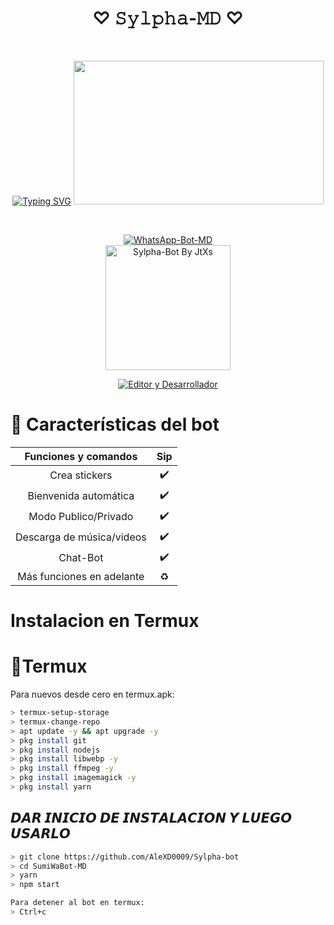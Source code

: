 <h1 align="center">♡ 𝚂𝚢𝚕𝚙𝚑𝚊-𝙼𝙳 ♡</h1>
<br>
<div align="center">

[![Typing SVG](https://readme-typing-svg.demolab.com?font=Fira+Code&pause=1000&color=0000FF&width=435&lines=Bienvenido+al+Bot+de+WhatsApp+Multidevice;Gracias+por+preferir+Sylpha-Bot)](https://git.io/typing-svg)
<img src="https://c.tenor.com/1TZFlVALQO4AAAAd/tenor.gif" width="400" height="230"/>
</div>
<br>
<p align="center">
<a href="https://tinyurl.com/Sylpha">
  <img title="WhatsApp-Bot-MD" src="https://img.shields.io/badge/-WHATSAPP--BOT--MD-green?colorA=%23ff0000&colorB=%23017e40&style=for-the-badge">
</a>
<br>
<img src="https://i.pinimg.com/736x/53/53/f0/5353f0f80c3ae6705911d2e966195566.jpg" alt="Sylpha-Bot By JtXs" style="width:200px;">
</p>
<p align="center">
<div style="text-align: center;">
  <a href="https://github.com/AleXD0009">
    <img title="Editor y Desarrollador" src="https://img.shields.io/badge/Autor-AleXD0009-orange?style=for-the-badge&logo=github">
  </a>
</div>
</p>
</details>
</p>

# 📖 Características del bot 
|  Funciones y comandos  |                                           Sip |
| :---------------------------------------------: | :-----------: |
| Crea stickers|✔️|
| Bienvenida automática|✔️|
| Modo Publico/Privado|✔️|
| Descarga de música/videos|✔️|
| Chat-Bot|✔️|
| Más funciones en adelante|♻️|

# Instalacion en Termux

# 📲Termux
Para nuevos desde cero en termux.apk:
```bash
> termux-setup-storage
> termux-change-repo
> apt update -y && apt upgrade -y
> pkg install git
> pkg install nodejs
> pkg install libwebp -y
> pkg install ffmpeg -y
> pkg install imagemagick -y
> pkg install yarn

```
## 𝘿𝘼𝙍 𝙄𝙉𝙄𝘾𝙄𝙊 𝘿𝙀 𝙄𝙉𝙎𝙏𝘼𝙇𝘼𝘾𝙄𝙊𝙉 𝙔 𝙇𝙐𝙀𝙂𝙊 𝙐𝙎𝘼𝙍𝙇𝙊
```bash
> git clone https://github.com/AleXD0009/Sylpha-bot
> cd SumiWaBot-MD 
> yarn
> npm start

Para detener al bot en termux:
> Ctrl+c
```
